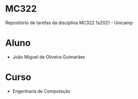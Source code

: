 # MC322
Repositório de tarefas da disciplina MC322 1s2021 - Unicamp

# Aluno
* João Miguel de Oliveira Guimarães

# Curso
* Engenharia de Computação